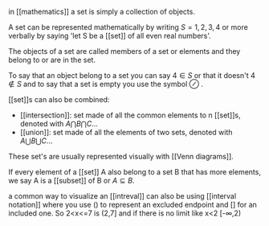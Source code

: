 in [[mathematics]] a set is simply a collection of objects.

A set can be represented mathematically by writing $S = {1,2,3,4}$ or more verbally by saying 'let S be a [[set]] of all even real numbers'.

The objects of a set are called members of a set or elements and they belong to or are in the set.

To say that an object belong to a set you can say $4 \in S$ or that it doesn't  $4 \notin S$ and to say that a set is empty you use the symbol $\oslash$ .

[[set]]s can also be combined:
- [[intersection]]: set made of all the common elements to n [[set]]s, denoted with $A\bigcap B \bigcap C ...$
- [[union]]: set made of all the elements of two sets, denoted with $A \bigcup B \bigcup C...$

These set's are usually represented visually with [[Venn diagrams]].

If every element of a [[set]] A also belong to a set B that has more elements, we say A is a [[subset]] of B or $A \subseteq B$.

a common way to visualize an [[intreval]] can also be using [[interval notation]] where you use () to represent an excluded endpoint and \[\] for an included one. So 2<x<=7 is (2,7] and if there is no limit like x<2 \[-$\infty$,2)